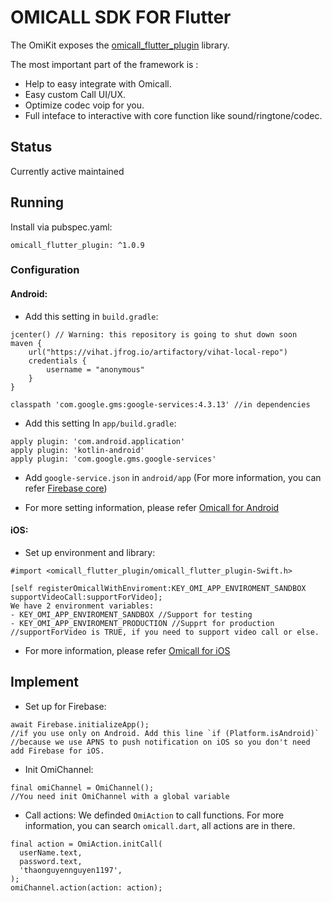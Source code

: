 # OMICALL SDK FOR Flutter

The OmiKit exposes the <a href="https://pub.dev/packages/omicall_flutter_plugin">omicall_flutter_plugin</a> library.

The most important part of the framework is :
- Help to easy integrate with Omicall.
- Easy custom Call UI/UX.
- Optimize codec voip for you.
- Full inteface to interactive with core function like sound/ringtone/codec.

## Status
Currently active maintained


## Running
Install via pubspec.yaml:

```
omicall_flutter_plugin: ^1.0.9
```

### Configuration

#### Android:

- Add this setting in `build.gradle`:

```
jcenter() // Warning: this repository is going to shut down soon
maven {
    url("https://vihat.jfrog.io/artifactory/vihat-local-repo")
    credentials {
        username = "anonymous"
    }
}
```

```
classpath 'com.google.gms:google-services:4.3.13' //in dependencies
```

- Add this setting In `app/build.gradle`:

```
apply plugin: 'com.android.application'
apply plugin: 'kotlin-android'
apply plugin: 'com.google.gms.google-services'
```

- Add `google-service.json` in `android/app` (For more information, you can refer <a href="https://firebase.flutter.dev/docs/manual-installation/android">Firebase core</a>)

- For more setting information, please refer <a href="https://api.omicall.com/web-sdk/mobile-sdk/android-sdk/cau-hinh-sdk">Omicall for Android</a>


#### iOS:

- Set up environment and library:

```
#import <omicall_flutter_plugin/omicall_flutter_plugin-Swift.h>

[self registerOmicallWithEnviroment:KEY_OMI_APP_ENVIROMENT_SANDBOX supportVideoCall:supportForVideo];
We have 2 environment variables:
- KEY_OMI_APP_ENVIROMENT_SANDBOX //Support for testing
- KEY_OMI_APP_ENVIROMENT_PRODUCTION //Supprt for production
//supportForVideo is TRUE, if you need to support video call or else.
```

- For more information, please refer <a href="https://api.omicall.com/web-sdk/mobile-sdk/ios-sdk/khoi-tao-sdk">Omicall for iOS</a>

## Implement
- Set up for Firebase:

```
await Firebase.initializeApp();
//if you use only on Android. Add this line `if (Platform.isAndroid)`
//because we use APNS to push notification on iOS so you don't need add Firebase for iOS.
```
- Init OmiChannel:

```
final omiChannel = OmiChannel();
//You need init OmiChannel with a global variable
```

- Call actions: We definded `OmiAction` to call functions. For more information, you can search `omicall.dart`, all actions are in there.

```
final action = OmiAction.initCall(
  userName.text,
  password.text,
  'thaonguyennguyen1197',
);
omiChannel.action(action: action);
```
